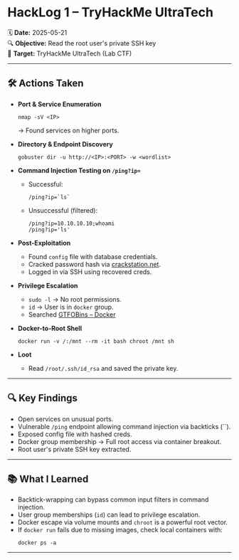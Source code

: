 # HackLog 1 – TryHackMe UltraTech

🗓️ **Date:** 2025-05-21  
🔍 **Objective:** Read the root user's private SSH key  
🧪 **Target:** TryHackMe UltraTech (Lab CTF)  

---

## 🛠️ Actions Taken

- **Port & Service Enumeration**
  ```
  nmap -sV <IP>
  ```
  → Found services on higher ports.

- **Directory & Endpoint Discovery**
  ```
  gobuster dir -u http://<IP>:<PORT> -w <wordlist>
  ```

- **Command Injection Testing on `/ping?ip=`**
  - Successful:
    ```
    /ping?ip=`ls`
    ```
  - Unsuccessful (filtered):
    ```
    /ping?ip=10.10.10.10;whoami
    /ping?ip='ls'
    ```

- **Post-Exploitation**
  - Found `config` file with database credentials.
  - Cracked password hash via [crackstation.net](https://crackstation.net/).
  - Logged in via SSH using recovered creds.

- **Privilege Escalation**
  - `sudo -l` → No root permissions.
  - `id` → User is in `docker` group.
  - Searched [GTFOBins – Docker](https://gtfobins.github.io/gtfobins/docker/)

- **Docker-to-Root Shell**
  ```
  docker run -v /:/mnt --rm -it bash chroot /mnt sh
  ```

- **Loot**
  - Read `/root/.ssh/id_rsa` and saved the private key.

---

## 🔍 Key Findings

- Open services on unusual ports.
- Vulnerable `/ping` endpoint allowing command injection via backticks (\`\`).
- Exposed config file with hashed creds.
- Docker group membership → Full root access via container breakout.
- Root user's private SSH key extracted.

---

## 📚 What I Learned

- Backtick-wrapping can bypass common input filters in command injection.
- User group memberships (`id`) can lead to privilege escalation.
- Docker escape via volume mounts and `chroot` is a powerful root vector.
- If `docker run` fails due to missing images, check local containers with:
  ```
  docker ps -a
  ```

---


